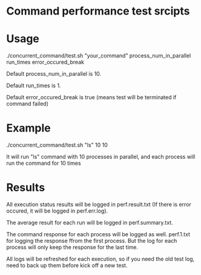 # Command performance test srcipts


# Usage

./concurrent_command/test.sh "your_command" process_num_in_parallel run_times error_occured_break

Default process_num_in_parallel is 10.

Default run_times is 1.

Default error_occured_break is true (means test will be terminated if command failed)

# Example

./concurrent_command/test.sh "ls" 10 10

It will run "ls" command with 10 processes in parallel, and each process will run the command for 10 times


# Results

All execution status results will be logged in perf.result.txt (If there is error occured, it will be logged in perf.err.log).

The average result for each run will be logged in perf.summary.txt.

The command response for each process will be logged as well. 
perf.1.txt for logging the response ffrom the first process.
But the log for each process will only keep the response for the last time.

All logs will be refreshed for each execution, so if you need the old test log, need to back up them before kick off a new test.

